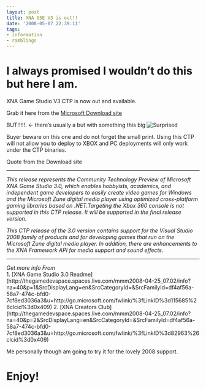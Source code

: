 ```yaml
---
layout: post
title: XNA GSE V3 is out!!
date: '2008-05-07 22:39:11'
tags:
- information
- ramblings
---
```


# I always promised I wouldn’t do this but here I am.

XNA Game Studio V3 CTP is now out and available.

Grab it here from the [Microsoft Download site](https://www.microsoft.com/downloads/details?FamilyID=df4af56a-58a7-474c-bfd0-7cf8ed3036a3&DisplayLang=en)

BUT!!!!!.  \<- there’s usually a but with something this big ![Surprised](http://shared.live.com/HjKMzTS-xzcms40!CabizA/emoticons/smile_omg.gif "Surprised")

Buyer beware on this one and do not forget the small print.  Using this CTP will not allow you to deploy to XBOX and PC deployments will only work under the CTP binaries.

Quote from the Download site

* * *
<address>
<span><span>This release represents the Community Technology Preview of Microsoft XNA Game Studio 3.0, which enables hobbyists, academics, and independent game developers to easily create video games for Windows and the Microsoft Zune digital media player using optimized cross-platform gaming libraries based on .NET.</span></span>Targeting the Xbox 360 console is not supported in this CTP release. It will be supported in the final release version.
<p>This CTP release of the 3.0 version contains support for the Visual Studio 2008 family of products and for developing games that run on the Microsoft Zune digital media player. In addition, there are enhancements to the XNA Framework API for media support and sound effects.</p>
</address>

 

* * *
<address>Get more info From</address>
1. [XNA Game Studio 3.0 Readme](http://thegamedevspace.spaces.live.com/mmm2008-04-25_07.02/info?na=40&p=1&SrcDisplayLang=en&SrcCategoryId=&SrcFamilyId=df4af56a-58a7-474c-bfd0-7cf8ed3036a3&u=http://go.microsoft.com/fwlink/%3fLinkID%3d115685%26clcid%3d0x409)
2. [XNA Creators Club](http://thegamedevspace.spaces.live.com/mmm2008-04-25_07.02/info?na=40&p=2&SrcDisplayLang=en&SrcCategoryId=&SrcFamilyId=df4af56a-58a7-474c-bfd0-7cf8ed3036a3&u=http://go.microsoft.com/fwlink/%3fLinkID%3d82963%26clcid%3d0x409)

Me personally though am going to try it for the lovely 2008 support.

# Enjoy!

 

